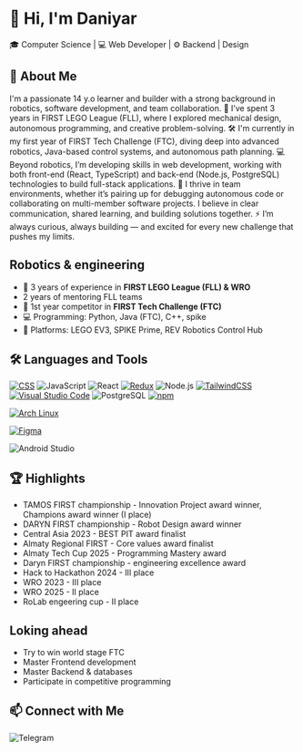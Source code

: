 # 👋 Hi, I'm Daniyar

🎓 Computer Science | 💻 Web Developer | ⚙️ Backend | Design

## 🚀 About Me

I'm a passionate 14 y.o learner and builder with a strong background in robotics, software development, and team collaboration.
🤖 I’ve spent 3 years in FIRST LEGO League (FLL), where I explored mechanical design, autonomous programming, and creative problem-solving.
🛠 I'm currently in my first year of FIRST Tech Challenge (FTC), diving deep into advanced robotics, Java-based control systems, and autonomous path planning.
💻 Beyond robotics, I’m developing skills in web development, working with both front-end (React, TypeScript) and back-end (Node.js, PostgreSQL) technologies to build full-stack applications.
🤝 I thrive in team environments, whether it’s pairing up for debugging autonomous code or collaborating on multi-member software projects. I believe in clear communication, shared learning, and building solutions together.
⚡ I’m always curious, always building — and excited for every new challenge that pushes my limits.

## Robotics & engineering

- 🧱 3 years of experience in **FIRST LEGO League (FLL) & WRO**
- 2 years of mentoring FLL teams
- 🤖 1st year competitor in **FIRST Tech Challenge (FTC)**
- 💻 Programming: Python, Java (FTC), C++, spike
- 🤖 Platforms: LEGO EV3, SPIKE Prime, REV Robotics Control Hub

## 🛠️ Languages and Tools

[![CSS](https://img.shields.io/badge/CSS-639?logo=css&logoColor=fff)](#) 
![JavaScript](https://img.shields.io/badge/-JavaScript-000?&logo=JavaScript) 
![React](https://img.shields.io/badge/-React-000?&logo=react) 
[![Redux](https://img.shields.io/badge/Redux-764ABC?logo=redux&logoColor=fff)](#) 
![Node.js](https://img.shields.io/badge/-Node.js-000?&logo=node.js) 
[![TailwindCSS](https://img.shields.io/badge/Tailwind%20CSS-%2338B2AC.svg?logo=tailwind-css&logoColor=white)](#) 
[![Visual Studio Code](https://custom-icon-badges.demolab.com/badge/Visual%20Studio%20Code-0078d7.svg?logo=vsc&logoColor=white)](#) 
![PostgreSQL](https://img.shields.io/badge/-PostgreSQL-000?&logo=postgresql) 
[![npm](https://img.shields.io/badge/npm-CB3837?logo=npm&logoColor=fff)](#)

[![Arch Linux](https://img.shields.io/badge/Arch%20Linux-1793D1?logo=arch-linux&logoColor=fff)](#)

[![Figma](https://img.shields.io/badge/Figma-F24E1E?logo=figma&logoColor=white)](#)

![Android Studio](https://img.shields.io/badge/Android%20Studio-3DDC84?style=flat&logo=android-studio&logoColor=white)

## 🏆 Highlights
- TAMOS FIRST championship - Innovation Project award winner, Champions award winner (I place)
- DARYN FIRST championship - Robot Design award winner
- Central Asia 2023 - BEST PIT award finalist
- Almaty Regional FIRST - Core values award finalist
- Almaty Tech Cup 2025 - Programming Mastery award
- Daryn FIRST championship - engineering excellence award
- Hack to Hackathon 2024 - III place
- WRO 2023 - III place
- WRO 2025 - II place
- RoLab engeering cup - II place

## Loking ahead
- Try to win world stage FTC
- Master Frontend development
- Master Backend & databases
- Participate in competitive programming

## 📫 Connect with Me
![Telegram](https://img.shields.io/badge/Telegram-2CA5E0?style=flat-squeare&logo=telegram&logoColor=white)


